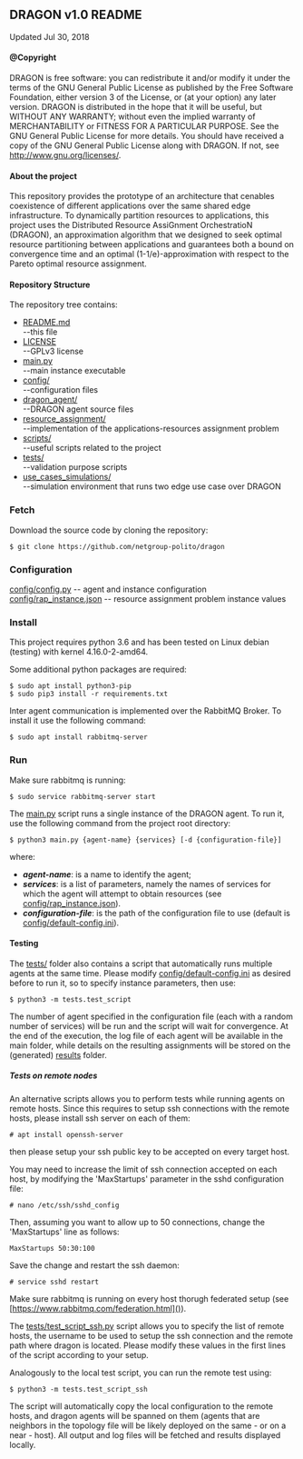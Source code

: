## DRAGON v1.0 README

Updated Jul 30, 2018


#### @Copyright
DRAGON is free software: you can redistribute it and/or modify it under the terms of the GNU General Public License as published by the Free Software Foundation, either version 3 of the License, or (at your option) any later version.
DRAGON is distributed in the hope that it will be useful, but WITHOUT ANY WARRANTY; without even the implied warranty of MERCHANTABILITY or FITNESS FOR A PARTICULAR PURPOSE.  See the GNU General Public License for more details.
You should have received a copy of the GNU General Public License along with DRAGON. If not, see <http://www.gnu.org/licenses/>.


#### About the project

This repository provides the prototype of an architecture that cenables coexistence of different applications over the same shared edge infrastructure. To dynamically partition resources to applications, this project uses the Distributed Resource AssiGnment OrchestratioN (DRAGON), an approximation algorithm that we designed to seek optimal resource partitioning between applications and guarantees both a bound on convergence time and an optimal (1-1/e)-approximation with respect to the Pareto optimal resource assignment.


#### Repository Structure

The repository tree contains: 


* [README.md]()  
    --this file  
* [LICENSE]()  
    --GPLv3 license  
* [main.py]()  
    --main instance executable  
* [config/]()  
    --configuration files  
* [dragon\_agent/]()  
    --DRAGON agent source files  
* [resource\_assignment/]()  
    --implementation of the applications-resources assignment problem  
* [scripts/]()  
    --useful scripts related to the project  
* [tests/]()  
    --validation purpose scripts  
* [use\_cases\_simulations/]()  
    --simulation environment that runs two edge use case over DRAGON

### Fetch

Download the source code by cloning the repository:

    $ git clone https://github.com/netgroup-polito/dragon

### Configuration

[config/config.py]() -- agent and instance configuration  
[config/rap\_instance.json]() -- resource assignment problem instance values


### Install

This project requires python 3.6 and has been tested on Linux debian (testing) with kernel 4.16.0-2-amd64.

Some additional python packages are required:

    $ sudo apt install python3-pip
    $ sudo pip3 install -r requirements.txt
    
Inter agent communication is implemented over the RabbitMQ Broker. To install it use the following command: 

    $ sudo apt install rabbitmq-server
    

### Run

Make sure rabbitmq is running:

    $ sudo service rabbitmq-server start

The [main.py]() script runs a single instance of the DRAGON agent. To run it, use the following command from the project root directory:

    $ python3 main.py {agent-name} {services} [-d {configuration-file}]
    
where:

- ***agent-name***: is a name to identify the agent;
- ***services***: is a list of parameters, namely the names of services for which the agent will attempt to obtain resources (see [config/rap\_instance.json]()).
- ***configuration-file***: is the path of the configuration file to use (default is [config/default-config.ini]()).


#### Testing

The [tests/]() folder also contains a script that automatically runs multiple agents at the same time. 
Please modify [config/default-config.ini]() as desired before to run it, so to specify instance parameters, then use:

    $ python3 -m tests.test_script
    
The number of agent specified in the configuration file (each with a random number of services) will be run and the script will wait for convergence.
At the end of the execution, the log file of each agent will be available in the main folder, while details on the resulting assignments will be stored on the (generated) [results]() folder.

##### Tests on remote nodes
 
An alternative scripts allows you to perform tests while running agents on remote hosts. 
Since this requires to setup ssh connections with the remote hosts, please install ssh server on each of them:
 
    # apt install openssh-server
 
then please setup your ssh public key to be accepted on every target host.

You may need to increase the limit of ssh connection accepted on each host, by modifying the 'MaxStartups' parameter in the sshd configuration file:

    # nano /etc/ssh/sshd_config
    
Then, assuming you want to allow up to 50 connections, change the 'MaxStartups' line as follows:

    MaxStartups 50:30:100
    
Save the change and restart the ssh daemon:

    # service sshd restart

Make sure rabbitmq is running on every host thorugh federated setup (see [https://www.rabbitmq.com/federation.html]()).

The [tests/test_script_ssh.py]() script allows you to specify the list of remote hosts, the username to be used to setup the ssh connection and the remote path where dragon is located. Please modify these values in the first lines of the script according to your setup.

Analogously to the local test script, you can run the remote test using: 
   
    $ python3 -m tests.test_script_ssh
    
The script will automatically copy the local configuration to the remote hosts, and dragon agents will be spanned on them (agents that are neighbors in the topology file will be likely deployed on the same - or on a near - host). All output and log files will be fetched and results displayed locally.
